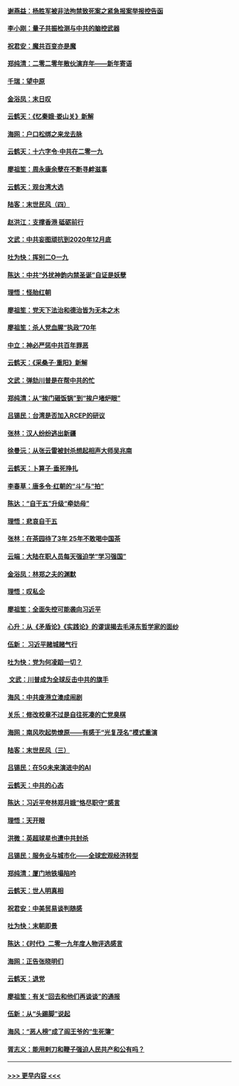 #### [谢燕益：杨胜军被非法拘禁致死案之紧急报案举报控告函](../pages/nsc993/n11756134.md?t=12310944) 
#### [李小刚：量子共振检测与中共的脑控武器](../pages/nsc993/n11754518.md?t=12310944) 
#### [祝君安：魔共百变亦是魔](../pages/nsc993/n11754469.md?t=12310944) 
#### [郑纯清：二零二零年散伙演弃年——新年寄语](../pages/nsc993/n11754195.md?t=12310944) 
#### [千瑞：望中原](../pages/nsc993/n11754159.md?t=12310944) 
#### [金浴凤：末日叹](../pages/nsc993/n11752359.md?t=12310944) 
#### [云鹤天：《忆秦娥‧娄山关》新解](../pages/nsc993/n11752348.md?t=12310944) 
#### [海网：户口松绑之来龙去脉](../pages/nsc993/n11752328.md?t=12310944) 
#### [云鹤天：十六字令‧中共在二零一九](../pages/nsc993/n11752305.md?t=12310944) 
#### [廖祖笙：周永康余孽在不断寻衅滋事](../pages/nsc993/n11751013.md?t=12310944) 
#### [云鹤天：观台湾大选](../pages/nsc993/n11751007.md?t=12310944) 
#### [陆客：末世民风（四）](../pages/nsc993/n11749203.md?t=12310944) 
#### [赵洪江：支撑香港 砥砺前行](../pages/nsc993/n11748482.md?t=12310944) 
#### [文武：中共妄图顽抗到2020年12月底](../pages/nsc993/n11748446.md?t=12310944) 
#### [吐为快：挥别二O一九](../pages/nsc993/n11748411.md?t=12310944) 
#### [陈达：中共“外扰神韵内禁圣诞”自证是妖孽](../pages/nsc993/n11748226.md?t=12310944) 
#### [理悟：怪胎红朝](../pages/nsc993/n11748206.md?t=12310944) 
#### [廖祖笙：党天下法治和德治皆为无本之木](../pages/nsc993/n11748135.md?t=12310944) 
#### [廖祖笙：杀人党血腥“执政”70年](../pages/nsc993/n11745144.md?t=12310944) 
#### [中立：神必严惩中共百年罪恶](../pages/nsc993/n11744970.md?t=12310944) 
#### [云鹤天：《采桑子‧重阳》新解](../pages/nsc993/n11744948.md?t=12310944) 
#### [文武：弹劾川普是在帮中共的忙](../pages/nsc993/n11744758.md?t=12310944) 
#### [郑纯清：从“挨门砸饭锅”到“挨户堵炉眼”](../pages/nsc993/n11744745.md?t=12310944) 
#### [吕锡民：台湾是否加入RCEP的研议](../pages/nsc993/n11744701.md?t=12310944) 
#### [张林：汉人纷纷逃出新疆](../pages/nsc993/n11743530.md?t=12310944) 
#### [徐曼沅：从张云雷被封杀想起相声大师吴兆南](../pages/nsc993/n11741816.md?t=12310944) 
#### [云鹤天：卜算子‧垂死挣扎](../pages/nsc993/n11739956.md?t=12310944) 
#### [李春草：唐多令‧红朝的“斗”与“拍”](../pages/nsc993/n11739830.md?t=12310944) 
#### [陈达：“自干五”升级“牵妨母”](../pages/nsc993/n11739724.md?t=12310944) 
#### [理悟：悲哀自干五](../pages/nsc993/n11739547.md?t=12310944) 
#### [张林：在茶园待了3年 25年不敢喝中国茶](../pages/nsc993/n11739240.md?t=12310944) 
#### [云端：大陆在职人员每天强迫学“学习强国”](../pages/nsc993/n11738735.md?t=12310944) 
#### [金浴凤：林郑之夫的渊默](../pages/nsc993/n11737735.md?t=12310944) 
#### [理悟：叹私企](../pages/nsc993/n11737715.md?t=12310944) 
#### [廖祖笙：全面失控可能袭向习近平](../pages/nsc993/n11737704.md?t=12310944) 
#### [心升：从《矛盾论》《实践论》的谬误揭去毛泽东哲学家的面纱](../pages/nsc993/n11736962.md?t=12310944) 
#### [伍新： 习近平赌城赌气行](../pages/nsc993/n11736929.md?t=12310944) 
#### [吐为快：党为何凌蹈一切？](../pages/nsc993/n11736915.md?t=12310944) 
#### [ 文武：川普成为全球反击中共的旗手](../pages/nsc993/n11736882.md?t=12310944) 
#### [海风：中共废港立澳成闹剧](../pages/nsc993/n11735857.md?t=12310944) 
#### [关乐：修改校章不过是自往死凑的亡党臭棋](../pages/nsc993/n11735097.md?t=12310944) 
#### [海网：南风吹起势燎原——有感于“光复茂名”模式重演](../pages/nsc993/n11732308.md?t=12310944) 
#### [陆客：末世民风（三）](../pages/nsc993/n11732211.md?t=12310944) 
#### [吕锡民：在5G未来演进中的AI](../pages/nsc993/n11730010.md?t=12310944) 
#### [云鹤天：中共的心态](../pages/nsc993/n11729906.md?t=12310944) 
#### [陈达：习近平夸林郑月娥“恪尽职守”感言](../pages/nsc993/n11729881.md?t=12310944) 
#### [理悟：天开眼](../pages/nsc993/n11729699.md?t=12310944) 
#### [洪微：英超球星也遭中共封杀](../pages/nsc993/n11727243.md?t=12310944) 
#### [吕锡民：服务业与城市化——全球宏观经济转型](../pages/nsc993/n11725845.md?t=12310944) 
#### [郑纯清：厦门地铁塌陷吟](../pages/nsc993/n11725813.md?t=12310944) 
#### [云鹤天：世人明真相](../pages/nsc993/n11725621.md?t=12310944) 
#### [祝君安：中美贸易谈判随感](../pages/nsc993/n11725609.md?t=12310944) 
#### [吐为快：末朝即景](../pages/nsc993/n11723365.md?t=12310944) 
#### [陈达：《时代》二零一九年度人物评选感言](../pages/nsc993/n11723337.md?t=12310944) 
#### [海网：正告张晓明们](../pages/nsc993/n11723228.md?t=12310944) 
#### [云鹤天：退党](../pages/nsc993/n11723056.md?t=12310944) 
#### [廖祖笙：有关“回去和他们再谈谈”的通报](../pages/nsc993/n11722442.md?t=12310944) 
#### [伍新：从“头踢脚”说起](../pages/nsc993/n11722429.md?t=12310944) 
#### [海风：“恶人榜”成了阎王爷的“生死簿”](../pages/nsc993/n11722272.md?t=12310944) 
#### [胥志义：能用剌刀和鞭子强迫人民共产和公有吗？](../pages/nsc993/n11720569.md?t=12310944) 

----
#### [ >>> 更早内容 <<< ](../indexes/nsc993-earlier.md)
